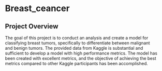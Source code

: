 # Breast_ceancer

## Project Overview
The goal of this project is to conduct an analysis and create a model for classifying breast tumors, specifically to differentiate between malignant and benign tumors. The provided data from Kaggle is substantial and sufficient to develop a model with high performance metrics. The model has been created with excellent metrics, and the objective of achieving the best metrics compared to other Kaggle participants has been accomplished.